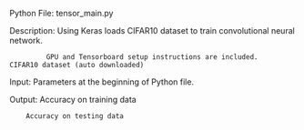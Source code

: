 Python File:	tensor_main.py	


Description: Using Keras loads CIFAR10 dataset to train convolutional neural network.

             GPU and Tensorboard setup instructions are included.	CIFAR10 dataset (auto downloaded)


Input: Parameters at the beginning of Python file.	


Output: Accuracy on training data

        Accuracy on testing data

